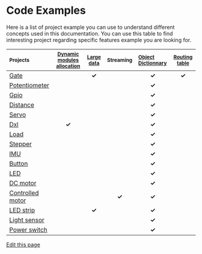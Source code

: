 # Code Examples

Here is a list of project example you can use to understand different concepts used in this documentation.
You can use this table to find interesting project regarding specific features example you are looking for.

<table id="cust_table">
<thead>
<tr>
<th align="left"><small>Projects</small></th>
<th align="center"><small><a href="/pages/low/modules.md">Dynamic modules allocation</a></small></th>
<th align="center"><small><a href="/pages/low/modules/msg-handling.md">Large data</a></small></th>
<th align="center"><small>Streaming</small></th>
<th align="left"><small><a href="/pages/low/modules/od.md">Object Dictionnary</a></small></th>
<th align="center"><small><a href="/pages/low/modules/routing-table.md">Routing table</a></small></th>
</tr>
</thead>
<tbody>
<tr>
<td align="left"><a  href="https://github.com/Luos-io/Mod_gate" target="_blank">Gate</a></td>
<td align="center"></td>
<td align="center"><strong>&#10003;</strong></td>
<td align="center"></td>
<td align="center"><strong>&#10003;</strong></td>
<td align="center"><strong>&#10003;</strong></td>
</tr>
<tr>
<td align="left"><a  href="https://github.com/Luos-io/Mod_potentiometer" target="_blank">Potentiometer</a></td>
<td align="center"></td>
<td align="center"></td>
<td align="center"></td>
<td align="center"><strong>&#10003;</strong></td>
<td align="center"></td>
</tr>
<tr>
<td align="left"><a  href="https://github.com/Luos-io/Mod_gpio" target="_blank">Gpio</a></td>
<td align="center"></td>
<td align="center"></td>
<td align="center"></td>
<td align="center"><strong>&#10003;</strong></td>
<td align="center"></td>
</tr>
<tr>
<td align="left"><a  href="https://github.com/Luos-io/Mod_distance" target="_blank">Distance</a></td>
<td align="center"></td>
<td align="center"></td>
<td align="center"></td>
<td align="center"><strong>&#10003;</strong></td>
<td align="center"></td>
</tr>
<tr>
<td align="left"><a  href="https://github.com/Luos-io/Mod_servo" target="_blank">Servo</a></td>
<td align="center"></td>
<td align="center"></td>
<td align="center"></td>
<td align="center"><strong>&#10003;</strong></td>
<td align="center"></td>
</tr>
<tr>
<td align="left"><a  href="https://github.com/Luos-io/Mod_dxl" target="_blank">Dxl</a></td>
<td align="center"><strong>&#10003;</strong></td>
<td align="center"></td>
<td align="center"></td>
<td align="center"><strong>&#10003;</strong></td>
<td align="center"></td>
</tr>
<tr>
<td align="left"><a  href="https://github.com/Luos-io/Mod_load" target="_blank">Load</a></td>
<td align="center"></td>
<td align="center"></td>
<td align="center"></td>
<td align="center"><strong>&#10003;</strong></td>
<td align="center"></td>
</tr>
<tr>
<td align="left"><a  href="https://github.com/Luos-io/Mod_stepper" target="_blank">Stepper</a></td>
<td align="center"></td>
<td align="center"></td>
<td align="center"></td>
<td align="center"><strong>&#10003;</strong></td>
<td align="center"></td>
</tr>
<tr>
<td align="left"><a  href="https://github.com/Luos-io/Mod_imu" target="_blank">IMU</a></td>
<td align="center"></td>
<td align="center"></td>
<td align="center"></td>
<td align="center"><strong>&#10003;</strong></td>
<td align="center"></td>
</tr>
<tr>
<td align="left"><a  href="https://github.com/Luos-io/Mod_button" target="_blank">Button</a></td>
<td align="center"></td>
<td align="center"></td>
<td align="center"></td>
<td align="center"><strong>&#10003;</strong></td>
<td align="center"></td>
</tr>
<tr>
<td align="left"><a  href="https://github.com/Luos-io/Mod_led" target="_blank">LED</a></td>
<td align="center"></td>
<td align="center"></td>
<td align="center"></td>
<td align="center"><strong>&#10003;</strong></td>
<td align="center"></td>
</tr>
<tr>
<td align="left"><a  href="https://github.com/Luos-io/Mod_dc_motor" target="_blank">DC motor</a></td>
<td align="center"></td>
<td align="center"></td>
<td align="center"></td>
<td align="center"><strong>&#10003;</strong></td>
<td align="center"></td>
</tr>
<tr>
<td align="left"><a  href="https://github.com/Luos-io/Mod_controlled_motor" target="_blank">Controlled motor</a></td>
<td align="center"></td>
<td align="center"></td>
<td align="center"><strong>&#10003;</strong></td>
<td align="center"><strong>&#10003;</strong></td>
<td align="center"></td>
</tr>
<tr>
<td align="left"><a  href="https://github.com/Luos-io/Mod_led_strip" target="_blank">LED strip</a></td>
<td align="center"></td>
<td align="center"><strong>&#10003;</strong></td>
<td align="center"></td>
<td align="center"><strong>&#10003;</strong></td>
<td align="center"></td>
</tr>
<tr>
<td align="left"><a  href="https://github.com/Luos-io/Mod_light_sensor" target="_blank">Light sensor</a></td>
<td align="center"></td>
<td align="center"></td>
<td align="center"></td>
<td align="center"><strong>&#10003;</strong></td>
<td align="center"></td>
</tr>
<tr>
<td align="left"><a  href="https://github.com/Luos-io/Mod_power_switch" target="_blank">Power switch</a></td>
<td align="center"></td>
<td align="center"></td>
<td align="center"></td>
<td align="center"><strong>&#10003;</strong></td>
<td align="center"></td>
</tr>
</tbody>
</table>

<div class="cust_edit_page"><a href="https://{{gh_path}}/pages/low/modules/examples.md">Edit this page</a></div>
